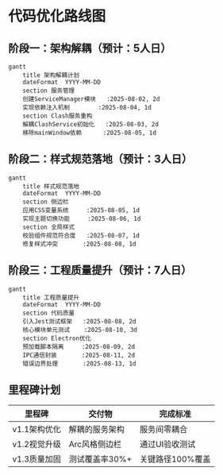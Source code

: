 # 代码优化路线图

## 阶段一：架构解耦（预计：5人日）
```mermaid
gantt
    title 架构解耦计划
    dateFormat  YYYY-MM-DD
    section 服务管理
    创建ServiceManager模块   :2025-08-02, 2d
    实现依赖注入机制        :2025-08-04, 1d
    section Clash服务重构
    解耦ClashService初始化   :2025-08-03, 2d
    移除mainWindow依赖      :2025-08-05, 1d
```

## 阶段二：样式规范落地（预计：3人日）
```mermaid
gantt
    title 样式规范落地
    dateFormat  YYYY-MM-DD
    section 侧边栏
    应用CSS变量系统     :2025-08-05, 1d
    实现主题切换功能     :2025-08-06, 1d
    section 全局样式
    校验组件规范符合度   :2025-08-07, 1d
    修复样式冲突       :2025-08-08, 1d
```

## 阶段三：工程质量提升（预计：7人日）
```mermaid
gantt
    title 工程质量提升
    dateFormat  YYYY-MM-DD
    section 代码质量
    引入Jest测试框架   :2025-08-08, 2d
    核心模块单元测试    :2025-08-10, 3d
    section Electron优化
    预加载脚本隔离     :2025-08-09, 2d
    IPC通信封装       :2025-08-11, 2d
    错误边界处理       :2025-08-13, 1d
```

## 里程碑计划
| 里程碑 | 交付物 | 完成标准 |
|--------|--------|----------|
| v1.1架构优化 | 解耦的服务架构 | 服务间零耦合 |
| v1.2视觉升级 | Arc风格侧边栏 | 通过UI验收测试 |
| v1.3质量加固 | 测试覆盖率30%+ | 关键路径100%覆盖 |